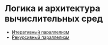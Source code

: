 # Логика и архитектура вычислительных сред

* [Итеративный параллелизм](programming-with-shared-variables/iterative-parallelism)
* [Рекурсивный параллелизм](programming-with-shared-variables/recursive-parallelism)
